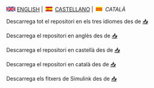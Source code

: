 <img src="en.png" alt="English"> [ENGLISH](download.md) | <img src="es.png" alt="Castellano"> [CASTELLANO](descargar.md) | <img src="ca.png" alt="Català"> *CATALÀ*

Descarrega tot el repositori en els tres idiomes des de [:inbox_tray:](https://github.com/DuinoBasedLearning/Lab/releases/tag/CompleteProjectV1)

Descarrega el repositori en anglès des de [:inbox_tray:](https://github.com/DuinoBasedLearning/Lab/tree/master/En)

Descarrega el repositori en castellà des de [:inbox_tray:](https://github.com/DuinoBasedLearning/Lab/tree/master/Es)

Descarrega el repositori en català des de [:inbox_tray:](https://github.com/DuinoBasedLearning/Lab/tree/master/Ca)

Descarrega els fitxers de Simulink des de [:inbox_tray:](https://github.com/DuinoBasedLearning/Lab/tree/master/Common)
